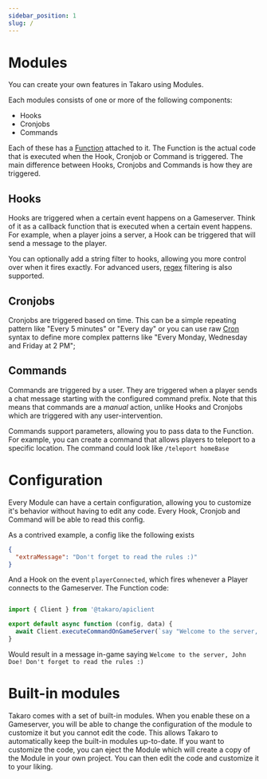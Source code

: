 ```yaml
---
sidebar_position: 1
slug: /
---
```


# Modules

You can create your own features in Takaro using Modules. 

Each modules consists of one or more of the following components:

- Hooks
- Cronjobs
- Commands

Each of these has a [Function](./functions.md) attached to it. The Function is the actual code that is executed when the Hook, Cronjob or Command is triggered. The main difference between Hooks, Cronjobs and Commands is how they are triggered.

## Hooks

Hooks are triggered when a certain event happens on a Gameserver. Think of it as a callback function that is executed when a certain event happens. For example, when a player joins a server, a Hook can be triggered that will send a message to the player.

You can optionally add a string filter to hooks, allowing you more control over when it fires exactly. For advanced users, [regex](https://en.wikipedia.org/wiki/Regular_expression) filtering is also supported.

## Cronjobs

Cronjobs are triggered based on time. This can be a simple repeating pattern like "Every 5 minutes" or "Every day" or you can use raw [Cron](https://en.wikipedia.org/wiki/Cron) syntax to define more complex patterns like "Every Monday, Wednesday and Friday at 2 PM";

## Commands

Commands are triggered by a user. They are triggered when a player sends a chat message starting with the configured command prefix. Note that this means that commands are a *manual* action, unlike Hooks and Cronjobs which are triggered with any user-intervention.

Commands support parameters, allowing you to pass data to the Function. For example, you can create a command that allows players to teleport to a specific location. The command could look like `/teleport homeBase`

# Configuration

Every Module can have a certain configuration, allowing you to customize it's behavior without having to edit any code. Every Hook, Cronjob and Command will be able to read this config. 

As a contrived example, a config like the following exists

```json
{
  "extraMessage": "Don't forget to read the rules :)"
}
```

And a Hook on the event `playerConnected`, which fires whenever a Player connects to the Gameserver. The Function code:

```js

import { Client } from '@takaro/apiclient

export default async function (config, data) {
  await Client.executeCommandOnGameServer(`say "Welcome to the server, ${data.player.name}! ${config.extraMessage}"`)
}

```

Would result in a message in-game saying `Welcome to the server, John Doe! Don't forget to read the rules :)`

# Built-in modules

Takaro comes with a set of built-in modules. When you enable these on a Gameserver, you will be able to change the configuration of the module to customize it but you cannot edit the code. This allows Takaro to automatically keep the built-in modules up-to-date. If you want to customize the code, you can eject the Module which will create a copy of the Module in your own project. You can then edit the code and customize it to your liking.